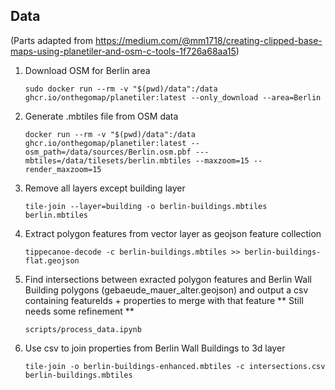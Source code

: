 ## Data 

(Parts adapted from https://medium.com/@mm1718/creating-clipped-base-maps-using-planetiler-and-osm-c-tools-1f726a68aa15)

1. Download OSM for Berlin area

    ```sudo docker run --rm -v "$(pwd)/data":/data ghcr.io/onthegomap/planetiler:latest --only_download --area=Berlin```

2. Generate .mbtiles file from OSM data

   ```docker run --rm -v "$(pwd)/data":/data ghcr.io/onthegomap/planetiler:latest --osm_path=/data/sources/Berlin.osm.pbf ---mbtiles=/data/tilesets/berlin.mbtiles --maxzoom=15 --render_maxzoom=15```

3. Remove all layers except building layer

    ```tile-join --layer=building -o berlin-buildings.mbtiles berlin.mbtiles```

4. Extract polygon features from vector layer as geojson feature collection

   ```tippecanoe-decode -c berlin-buildings.mbtiles >> berlin-buildings-flat.geojson```

5. Find intersections between exracted polygon features and Berlin Wall Building polygons (gebaeude_mauer_alter.geojson) and output a csv containing featureIds + properties to merge with that feature ** Still needs some refinement **

   ```scripts/process_data.ipynb```

6. Use csv to join properties from Berlin Wall Buildings to 3d layer

    ```tile-join -o berlin-buildings-enhanced.mbtiles -c intersections.csv berlin-buildings.mbtiles```
